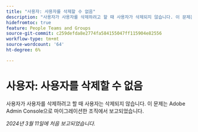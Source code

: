 ```yaml
---
title: "사용자: 사용자를 삭제할 수 없음"
description: "사용자가 사용자를 삭제하려고 할 때 사용자가 삭제되지 않습니다. 이 문제는 Adobe Admin Console으로 마이그레이션한 조직에서 보고되었습니다."
hidefromtoc: true
feature: People Teams and Groups
source-git-commit: c259defda8e2774fa584155047ff115904e82556
workflow-type: tm+mt
source-wordcount: '64'
ht-degree: 6%

---
```



# 사용자: 사용자를 삭제할 수 없음

사용자가 사용자를 삭제하려고 할 때 사용자는 삭제되지 않습니다. 이 문제는 Adobe Admin Console으로 마이그레이션한 조직에서 보고되었습니다.

_2024년 3월 11일에 처음 보고되었습니다._

